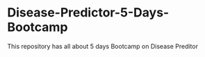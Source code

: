 # Disease-Predictor-5-Days-Bootcamp
This repository has all about 5 days Bootcamp on Disease Preditor
